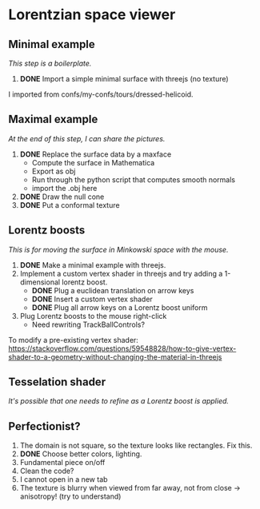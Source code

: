 # Lorentzian space viewer

## Minimal example

*This step is a boilerplate.*

1. **DONE** Import a simple minimal surface with threejs (no texture)

I imported from confs/my-confs/tours/dressed-helicoid. 




## Maximal example

*At the end of this step, I can share the pictures.*

1. **DONE** Replace the surface data by a maxface
    - Compute the surface in Mathematica
    - Export as obj
    - Run through the python script that computes smooth normals
    - import the .obj here
2. **DONE** Draw the null cone
3. **DONE** Put a conformal texture

## Lorentz boosts

*This is for moving the surface in Minkowski space with the mouse.*

1. **DONE** Make a minimal example with threejs.
2. Implement a custom vertex shader in threejs and try adding a 1-dimensional lorentz boost.
    - **DONE** Plug a euclidean translation on arrow keys
    - **DONE** Insert a custom vertex shader
    - **DONE** Plug all arrow keys on a Lorentz boost uniform
3. Plug Lorentz boosts to the mouse right-click
    - Need rewriting TrackBallControls?

To modify a pre-existing vertex shader: 
https://stackoverflow.com/questions/59548828/how-to-give-vertex-shader-to-a-geometry-without-changing-the-material-in-threejs

## Tesselation shader

*It's possible that one needs to refine as a Lorentz boost is applied.*

## Perfectionist?

1. The domain is not square, so the texture looks like rectangles. Fix this.
2. **DONE** Choose better colors, lighting.  
3. Fundamental piece on/off
4. Clean the code?
5. I cannot open in a new tab
6. The texture is blurry when viewed from far away, not from close
    -> anisotropy! (try to understand)
